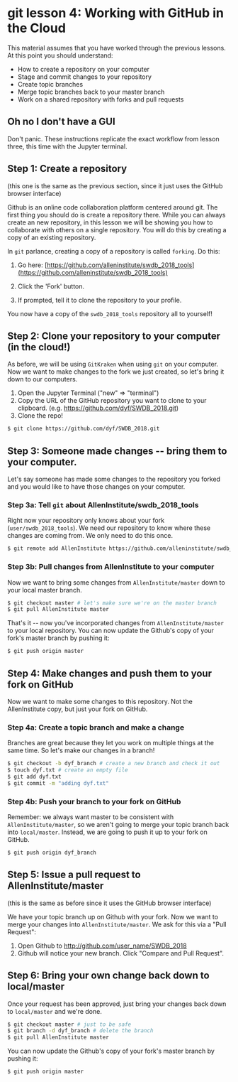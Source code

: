 # git lesson 4: Working with GitHub in the Cloud

This material assumes that you have worked through the previous lessons.  At this point you should understand:

* How to create a repository on your computer
* Stage and commit changes to your repository
* Create topic branches
* Merge topic branches back to your master branch
* Work on a shared repository with forks and pull requests

## Oh no I don't have a GUI

Don't panic.  These instructions replicate the exact workflow from lesson three, this time with the Jupyter terminal.

## Step 1: Create a repository

(this one is the same as the previous section, since it just uses the GitHub browser interface)

Github is an online code collaboration platform centered around git.  The first thing you should do is create a repository there.  While you can always create an new repository, in this lesson we will be showing you how to collaborate with others on a single repository.  You will do this by creating a copy of an existing repository.  

In `git` parlance, creating a copy of a repository is called `forking`.  Do this:

1. Go here: [https://github.com/alleninstitute/swdb_2018_tools](https://github.com/alleninstitute/swdb_2018_tools)

2. Click the 'Fork' button. 

3. If prompted, tell it to clone the repository to your profile.

You now have a copy of the `swdb_2018_tools` repository all to yourself!

## Step 2: Clone your repository to your computer (in the cloud!)
 
As before, we will be using `GitKraken` when using `git` on your computer.  Now we want to make changes to the fork we just created, so let's bring it down to our computers.

1. Open the Jupyter Terminal ("new" => "terminal")
2. Copy the URL of the GitHub repository you want to clone to your clipboard.  (e.g. https://github.com/dyf/SWDB_2018.git)
3. Clone the repo!
```bash
$ git clone https://github.com/dyf/SWDB_2018.git
```

## Step 3: Someone made changes -- bring them to your computer.

Let's say someone has made some changes to the repository you forked and you would like to have those changes on your computer.  

### Step 3a: Tell `git` about AllenInstitute/swdb_2018_tools

Right now your repository only knows about your fork (`user/swdb_2018_tools`).  We need our repository to know where these changes are coming from.  We only need to do this once.

```bash
$ git remote add AllenInstitute https://github.com/alleninstitute/swdb_2018_tools
```

### Step 3b: Pull changes from AllenInstitute to your computer

Now we want to bring some changes from `AllenInstitute/master` down to your local master branch.  

```bash
$ git checkout master # let's make sure we're on the master branch
$ git pull AllenInstitute master
```

That's it -- now you've incorporated changes from `AllenInstitute/master` to your local repository.  You can now update the Github's copy of your fork's master branch by pushing it:

```bash
$ git push origin master
```




## Step 4: Make changes and push them to your fork on GitHub

Now we want to make some changes to this repository.  Not the AllenInstitute copy, but just your fork on GitHub.

### Step 4a: Create a topic branch and make a change

Branches are great because they let you work on multiple things at the same time.  So let's make our changes in a branch!

```bash
$ git checkout -b dyf_branch # create a new branch and check it out
$ touch dyf.txt # create an empty file
$ git add dyf.txt
$ git commit -m "adding dyf.txt"
```

### Step 4b: Push your branch to your fork on GitHub

Remember: we always want master to be consistent with `AllenInstitute/master`, so we aren't going to merge your topic branch back into `local/master`.  Instead, we are going to push it up to your fork on GitHub.

```bash
$ git push origin dyf_branch
```


## Step 5: Issue a pull request to AllenInstitute/master

(this is the same as before since it uses the GitHub browser interface)

We have your topic branch up on Github with your fork.  Now we want to merge your changes into `AllenInstitute/master`.  We ask for this via a "Pull Request":

1.   Open Github to http://github.com/user_name/SWDB_2018
2.   Github will notice your new branch.  Click "Compare and Pull Request".

## Step 6: Bring your own change back down to local/master

Once your request has been approved, just bring your changes back down to `local/master` and we're done.

```bash
$ git checkout master # just to be safe
$ git branch -d dyf_branch # delete the branch
$ git pull AllenInstitute master
```

You can now update the Github's copy of your fork's master branch by pushing it:

```bash
$ git push origin master
```